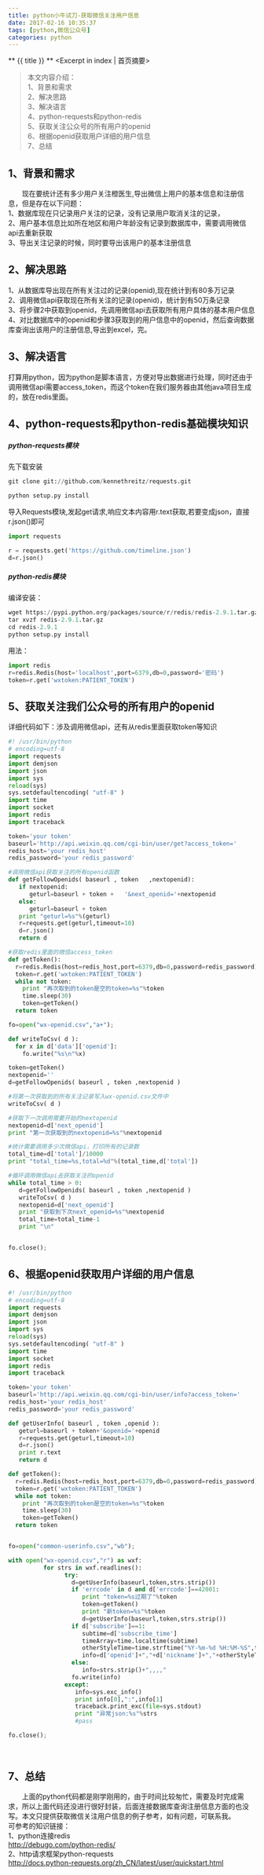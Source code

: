 ```yaml
---
title: python小牛试刀-获取微信关注用户信息
date: 2017-02-16 10:35:37
tags: [python,微信公众号]
categories: python
---
```

** {{ title }} ** <Excerpt in index | 首页摘要>


> 本文内容介绍：  
> 1、背景和需求  
> 2、解决思路  
> 3、解决语言  
> 4、python-requests和python-redis  
> 5、获取关注公众号的所有用户的openid  
> 6、根据openid获取用户详细的用户信息    
> 7、总结  
<!-- more -->


## 1、背景和需求
  
&emsp;&emsp;现在要统计还有多少用户关注橙医生,导出微信上用户的基本信息和注册信息，但是存在以下问题：  
1、数据库现在只记录用户关注的记录，没有记录用户取消关注的记录，  
2、用户基本信息比如所在地区和用户年龄没有记录到数据库中，需要调用微信api去重新获取  
3、导出关注记录的时候，同时要导出该用户的基本注册信息



## 2、解决思路
1、从数据库导出现在所有关注过的记录(openid),现在统计到有80多万记录  
2、调用微信api获取现在所有关注的记录(openid)，统计到有50万条记录  
3、将步骤2中获取到openid，先调用微信api去获取所有用户具体的基本用户信息    
4、对比数据库中的openid和步骤3获取到的用户信息中的openid，然后查询数据库查询出该用户的注册信息,导出到excel，完。


## 3、解决语言
打算用python，因为python是脚本语言，方便对导出数据进行处理，同时还由于调用微信api需要access_token，而这个token在我们服务器由其他java项目生成的，放在redis里面。

## 4、python-requests和python-redis基础模块知识 

##### python-requests模块  
先下载安装
```python
git clone git://github.com/kennethreitz/requests.git    

python setup.py install  
```

  
导入Requests模块,发起get请求,响应文本内容用r.text获取,若要变成json，直接 r.json()即可
```python
import requests  

r = requests.get('https://github.com/timeline.json')  
d=r.json()  
```


##### python-redis模块

编译安装：
```python
wget https://pypi.python.org/packages/source/r/redis/redis-2.9.1.tar.gz  
tar xvzf redis-2.9.1.tar.gz  
cd redis-2.9.1  
python setup.py install  
```
用法：  

```python
import redis
r=redis.Redis(host='localhost',port=6379,db=0,password='密码')  
token=r.get('wxtoken:PATIENT_TOKEN')
```


## 5、获取关注我们公众号的所有用户的openid
详细代码如下：涉及调用微信api，还有从redis里面获取token等知识


```python
#! /usr/bin/python      
# encoding=utf-8    
import requests  
import demjson  
import json  
import sys  
reload(sys)  
sys.setdefaultencoding( "utf-8" )  
import time  
import socket  
import redis  
import traceback  

token='your token'    
baseurl='http://api.weixin.qq.com/cgi-bin/user/get?access_token='   
redis_host='your redis_host'    
redis_password='your redis_password'    

#调用微信api获取关注的所有openid函数  
def getFollowOpenids( baseurl , token   ,nextopenid):  
   if nextopenid:  
      geturl=baseurl + token +   '&next_openid='+nextopenid  
   else:  
      geturl=baseurl + token  
   print "geturl=%s"%(geturl)  
   r=requests.get(geturl,timeout=10)  
   d=r.json()  
   return d  

#获取redis里面的微信access_token  
def getToken():  
  r=redis.Redis(host=redis_host,port=6379,db=0,password=redis_password)  
  token=r.get('wxtoken:PATIENT_TOKEN')  
  while not token:  
    print "再次取到的token是空的token=%s"%token
    time.sleep(30)  
    token=getToken()  
  return token  

fo=open("wx-openid.csv","a+");

def writeToCsv( d ):
  for x in d['data']['openid']:
    fo.write("%s\n"%x)

token=getToken()
nextopenid=''
d=getFollowOpenids( baseurl , token ,nextopenid )

#将第一次获取到的所有关注记录写入wx-openid.csv文件中
writeToCsv( d )

#获取下一次调用需要开始的nextopenid
nextopenid=d['next_openid']
print "第一次获取到的nextopenid=%s"%nextopenid

#统计需要调用多少次微信api，打印所有的记录数
total_time=d['total']/10000
print "total_time=%s,total=%d"%(total_time,d['total'])

#循环调用微信api去获取关注的openid
while total_time > 0:
   d=getFollowOpenids( baseurl , token ,nextopenid )
   writeToCsv( d )
   nextopenid=d['next_openid']
   print "获取到下次next_openid=%s"%nextopenid
   total_time=total_time-1
   print "\n"


fo.close();

```

## 6、根据openid获取用户详细的用户信息  


```python
#! /usr/bin/python
# encoding=utf-8
import requests
import demjson
import json
import sys
reload(sys)
sys.setdefaultencoding( "utf-8" )
import time
import socket
import redis
import traceback

token='your token'
baseurl='http://api.weixin.qq.com/cgi-bin/user/info?access_token='
redis_host='your redis_host'
redis_password='your redis_password'

def getUserInfo( baseurl , token ,openid ):
   geturl=baseurl + token+'&openid='+openid
   r=requests.get(geturl,timeout=10)
   d=r.json()
   print r.text
   return d

def getToken():
  r=redis.Redis(host=redis_host,port=6379,db=0,password=redis_password)
  token=r.get('wxtoken:PATIENT_TOKEN')
  while not token:
    print "再次取到的token是空的token=%s"%token
    time.sleep(30)
    token=getToken()
  return token


fo=open("common-userinfo.csv","wb");

with open("wx-openid.csv","r") as wxf:
          for strs in wxf.readlines():
                try:
                  d=getUserInfo(baseurl,token,strs.strip())
                  if 'errcode' in d and d['errcode']==42001:
                     print "token=%s过期了"%token
                     token=getToken()
                     print "新token=%s"%token
                     d=getUserInfo(baseurl,token,strs.strip())
                  if d['subscribe']==1:
                     subtime=d['subscribe_time']
                     timeArray=time.localtime(subtime)
                     otherStyleTime=time.strftime("%Y-%m-%d %H:%M-%S",timeArray)
                     info=d['openid']+","+d['nickname']+","+otherStyleTime+","+d['city']+","+str(d['sex'])+"\n"
                  else:
                     info=strs.strip()+",,,,"
                  fo.write(info)
                except:
                   info=sys.exc_info()
                   print info[0],":",info[1]
                   traceback.print_exc(file=sys.stdout)  
                   print "异常json:%s"%strs
                   #pass  

fo.close();                   
                   
                   
```

## 7、总结
&emsp;&emsp;上面的python代码都是刚学刚用的，由于时间比较匆忙，需要及时完成需求，所以上面代码还没进行很好封装，后面连接数据库查询注册信息方面的也没写。本文只提供获取微信关注用户信息的例子参考，如有问题，可联系我。  
可参考的知识链接：  
1、python连接redis  
http://debugo.com/python-redis/  
2、http请求框架python-requests  
http://docs.python-requests.org/zh_CN/latest/user/quickstart.html












